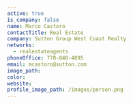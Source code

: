```yaml
---
active: true
is_company: false
name: Marco Castoro
contactTitle: Real Estate
company: Sutton Group West Coast Realty
networks:
  - realestateagents
phoneOffice: 778-840-4895
email: mcastoro@sutton.com
image_path:
color:
website:
profile_image_path: /images/person.png
---
```




